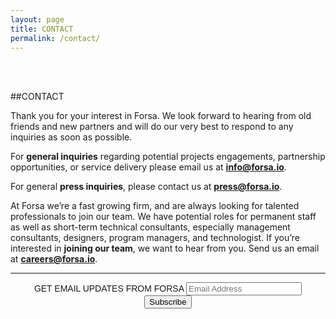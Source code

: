 ```yaml
---
layout: page
title: CONTACT
permalink: /contact/
---
```


<br><br>

##CONTACT

Thank you for your interest in Forsa. We look forward to hearing from old friends and new partners and will do our very best to respond to any inquiries as soon as possible. 

For **general inquiries** regarding potential projects engagements, partnership opportunities, or service delivery please email us at **<info@forsa.io>**.

For general **press inquiries**, please contact us at **<press@forsa.io>**.

At Forsa we’re a fast growing firm, and are always looking for talented professionals to join our team. We have potential roles for permanent staff as well as short-term technical consultants, especially management consultants, designers, program managers, and technologist. If you’re interested in **joining our team**, we want to hear from you. Send us an email at **<careers@forsa.io>**.

---


<link href="//cdn-images.mailchimp.com/embedcode/slim-081711.css" rel="stylesheet" type="text/css">
<style type="text/css">
    #mc_embed_signup{clear:center; font:14px Raleway,Arial,sans-serif; max-width: 100%; text-align: center;}
    /* Add your own MailChimp form style overrides in your site stylesheet or in this style block.
       We recommend moving this block and the preceding CSS link to the HEAD of your HTML file. */
</style>
<center>
<div id="mc_embed_signup" align="center">
<form action="//forsa.us9.list-manage.com/subscribe/post?u=a0de69a4d4f16d145bcda9660&amp;id=6763623591" method="post" id="mc-embedded-subscribe-form" name="mc-embedded-subscribe-form" class="validate" target="_blank" novalidate>
    <div id="mc_embed_signup_scroll" align="center">
    <label for="mce-EMAIL">GET EMAIL UPDATES FROM FORSA</label>
    <input type="email" value="" name="EMAIL" class="email" id="mce-EMAIL" placeholder="Email Address"  required>
    <!-- real people should not fill this in and expect good things - do not remove this or risk form bot signups-->
    <div style="position: absolute; left: -5000px;" align="center"><input type="text" name="b_a0de69a4d4f16d145bcda9660_6763623591" tabindex="-1" value=""></div>
    <div class="clear" align="center"><input type="submit" value="Subscribe" name="subscribe" id="mc-embedded-subscribe" class="button"></div>
    </div>
</form>
</div>
</center>
<!--End mc_embed_signup-->
